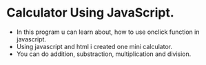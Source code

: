 # Calculator Using JavaScript.
- In this program u can learn about, how to use onclick function in javascript.
- Using javascript and html i created one mini calculator.
- You can do addition, substraction, multiplication and division.
